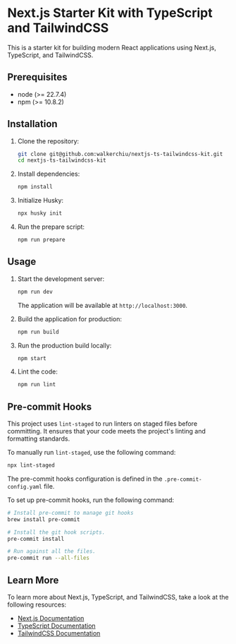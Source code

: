 # Next.js Starter Kit with TypeScript and TailwindCSS

This is a starter kit for building modern React applications using Next.js, TypeScript, and TailwindCSS.

## Prerequisites

- node (>= 22.7.4)
- npm (>= 10.8.2)

## Installation

1. Clone the repository:

   ```bash
   git clone git@github.com:walkerchiu/nextjs-ts-tailwindcss-kit.git
   cd nextjs-ts-tailwindcss-kit
   ```

2. Install dependencies:

   ```bash
   npm install
   ```

3. Initialize Husky:

   ```bash
   npx husky init
   ```

4. Run the prepare script:

   ```bash
   npm run prepare
   ```

## Usage

1. Start the development server:

   ```bash
   npm run dev
   ```

   The application will be available at `http://localhost:3000`.

2. Build the application for production:

   ```bash
   npm run build
   ```

3. Run the production build locally:

   ```bash
   npm start
   ```

4. Lint the code:

   ```bash
   npm run lint
   ```

## Pre-commit Hooks

This project uses `lint-staged` to run linters on staged files before committing. It ensures that your code meets the project's linting and formatting standards.

To manually run `lint-staged`, use the following command:

```bash
npx lint-staged
```

The pre-commit hooks configuration is defined in the `.pre-commit-config.yaml` file.

To set up pre-commit hooks, run the following command:

```bash
# Install pre-commit to manage git hooks
brew install pre-commit

# Install the git hook scripts.
pre-commit install

# Run against all the files.
pre-commit run --all-files
```

## Learn More

To learn more about Next.js, TypeScript, and TailwindCSS, take a look at the following resources:

- [Next.js Documentation](https://nextjs.org/docs)
- [TypeScript Documentation](https://www.typescriptlang.org/docs/)
- [TailwindCSS Documentation](https://tailwindcss.com/docs)
